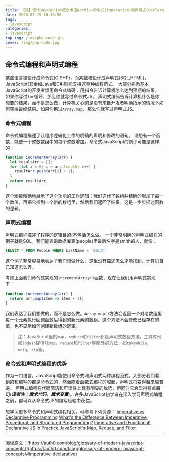 ```yaml
---
title: 【译】现代JavaScript概念术语part1——命令式(imperative)和声明式(declarative)编程
date: 2020-05-19 16:10:56
tags: 
- javascript
categories:
- javascript
top_img: /img/php-code.jpg
cover: /img/php-code.jpg
---
```


## 命令式编程和声明式编程
某些语言被设计成命令式(C,PHP)，而某些被设计成声明式(SQL,HTML)，JavaScript(其余如Java和C#)则能支持这两种编程范式。
大部分熟悉基本JavaScript的开发者惯用命令式编码：用指令告诉计算机怎么达到预期的结果。如果你写过`for`循环，那么你就写过命令式JS。
声明式编码告诉计算机什么是你想要的结果，而不是怎么做，计算机关心的是没有来自开发者明确指示的情况下如何获得最终结果。如果你用过`Array.map`，那么你就写过声明式JS。

### 命令式编程
命令式编程描述了让程序逻辑化工作的明确的声明和修改的语句。
设想有一个函数，能使一个整数数组中的每个整数增加。命令式JavaScript的例子可能是这样的：
```javascript
function incrementArray(arr) {
  let resultArr = [];
  for (let i = 0; i < arr.length; i++) {
    resultArr.push(arr[i] + 1);
  }
  return resultArr;
}
```
这个函数精确地展示了这个功能的工作逻辑：我们迭代了数组并精确的增加了每一个数值，再把它推到一个新的数组里，然后我们返回了结果。这是一步步描述函数的逻辑。

### 声明式编程
声明式编程描述了程序的逻辑目的(不包括怎么做。
一个非常明确的声明式编程的例子就是SQL。我们能查询数据库表(people)里最后名字是smith的人，就像：
```sql
SELECT * FROM People WHERE LastName = 'Smith'
```
这个例子非常容易地表达了我们想做什么，这里没有描述怎么才能找到，计算机自己知道怎么弄。

考虑上面我们命令式实现的`incrementArray()`函数，现在让我们用声明式实现下：
```javascript
function incrementArray(arr) {
  return arr.map(item => item + 1);
}
```
我们表达了我们想做的，而不是怎么做。`Array.map()`方法会返回一个对老数组里每一个元素执行回调函数后得到的新元素的数组。这个方法不会修改已经存在的值，也不显示如何创建新数组的逻辑。
> 注：JavaScript里的`map`，`reduce`和`filter`都是声明式数组方法。工具库例如`lodash`提供除`map`，`reduce`和`filter`等额外的方法，如`takeWhile`，`uniq`，`zip`等。

### 命令式和声明式编程的优势
作为一门语言，JavaScript能使用命令式和声明式两种编程范式。大部分我们看到的和编写的都是命令式的，然而随着函数式编程的崛起，声明式将变得越来越普遍。
声明式编程在代码简洁和可读性上具有明显的优势，但同时它会显得有点魔幻(***译者注：魔术代码，魔术变量***)。许多JavaScript初学者在深入学习声明式编程之前，都可以从命令式JS的编写经验中获益。

想学习更多命令式和声明式编程相关，可参考下列资源：
[Imperative vs Declarative Programming](https://tylermcginnis.com/imperative-vs-declarative-programming/)
[What's the Difference Between Imperative, Procedural, and Structured Programming?](http://softwareengineering.stackexchange.com/questions/117092/whats-the-difference-between-imperative-procedural-and-structured-programming)
[Imperative and (Functional) Declarative JS In Practice](http://www.redotheweb.com/2015/09/18/declarative-imperative-js.html)
[JavaScript's Map, Reduce, and Filter](https://danmartensen.svbtle.com/javascripts-map-reduce-and-filter)

****
阅读原文：[https://auth0.com/blog/glossary-of-modern-javascript-concepts/](https://auth0.com/blog/glossary-of-modern-javascript-concepts/#imperative-declarative)